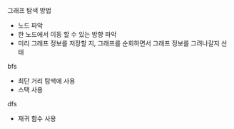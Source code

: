 그래프 탐색 방법
- 노드 파악 
- 한 노드에서 이동 할 수 있는 방향 파악
- 미리 그래프 정보를 저장할 지, 그래프를 순회하면서 그래프 정보를 그려나갈지 선태

bfs
- 최단 거리 탐색에 사용
- 스택 사용


dfs
- 재귀 함수 사용
